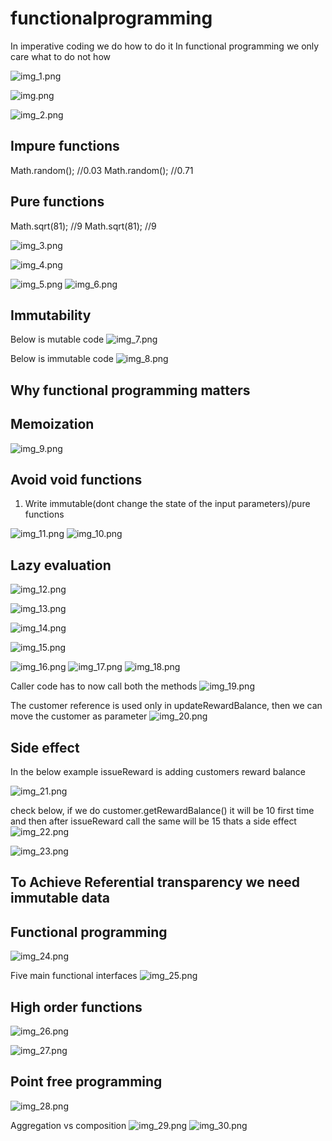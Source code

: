 # functionalprogramming

In imperative coding we do how to do it
In functional programming we only care what to do not how

![img_1.png](img_1.png)

![img.png](img.png)

![img_2.png](img_2.png)

## Impure functions
Math.random(); //0.03
Math.random(); //0.71

## Pure functions
Math.sqrt(81); //9
Math.sqrt(81); //9

![img_3.png](img_3.png)

![img_4.png](img_4.png)

![img_5.png](img_5.png)
![img_6.png](img_6.png)

## Immutability
Below is mutable code
![img_7.png](img_7.png)

Below is immutable code
![img_8.png](img_8.png)

## Why functional programming matters
## Memoization
![img_9.png](img_9.png)

## Avoid void functions
1) Write immutable(dont change the state of the input parameters)/pure functions



![img_11.png](img_11.png)
![img_10.png](img_10.png)

## Lazy evaluation
![img_12.png](img_12.png)

![img_13.png](img_13.png)


![img_14.png](img_14.png)

![img_15.png](img_15.png)

![img_16.png](img_16.png)
![img_17.png](img_17.png)
![img_18.png](img_18.png)

Caller code has to now call both the methods
![img_19.png](img_19.png)

The customer reference is used only in updateRewardBalance, then
we can move the customer as parameter
![img_20.png](img_20.png)



## Side effect
In the below example issueReward is adding customers reward balance

![img_21.png](img_21.png)

check below, if we do customer.getRewardBalance() it will be 10 first time
and then after issueReward call the same will be 15 thats a side effect
![img_22.png](img_22.png)

![img_23.png](img_23.png)

## To Achieve Referential transparency we need immutable data


## Functional programming
![img_24.png](img_24.png)

Five main functional interfaces
![img_25.png](img_25.png)

## High order functions
![img_26.png](img_26.png)

![img_27.png](img_27.png)

## Point free programming
![img_28.png](img_28.png)

Aggregation vs composition
![img_29.png](img_29.png)
![img_30.png](img_30.png)


